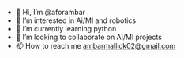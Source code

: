 - 👋 Hi, I’m @aforambar
- 👀 I’m interested in Ai/Ml and robotics
- 🌱 I’m currently learning python
- 💞️ I’m looking to collaborate on Ai/Ml projects
- 📫 How to reach me ambarmallick02@gmail.com

<!---
aforambar/aforambar is a ✨ special ✨ repository because its `README.md` (this file) appears on your GitHub profile.
You can click the Preview link to take a look at your changes.
--->
